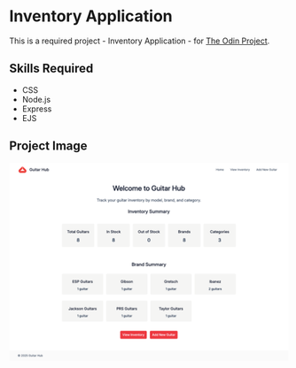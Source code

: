 # Inventory Application
This is a required project - Inventory Application - for [The Odin Project](https://www.theodinproject.com/).

## Skills Required
- CSS
- Node.js
- Express
- EJS

## Project Image
![Screenshot of the site](./public/images/screenshot.png)